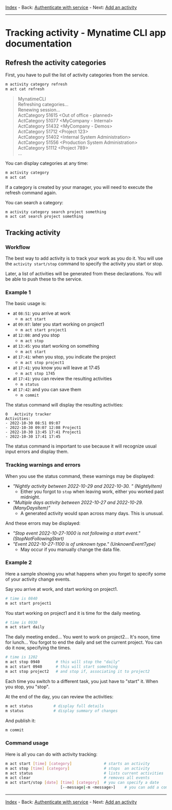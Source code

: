 
[Index](AppCLI.0Index.en.md) - Back: [Authenticate with service](AppCLI.Authenticate.en.md) - Next: [Add an activity](AppCLI.Add-activity.en.md)

---

Tracking activity - Mynatime CLI app documentation
====================================

Refresh the activity categories
-----------------------------------

First, you have to pull the list of activity categories from the service.

```bash
m activity category refresh
m act cat refresh
```

> MynatimeCLI   
> Refreshing categories...  
Renewing session...  
ActCategory 51615 &lt;Out of office - planned&gt;   
ActCategory 51077 &lt;MyCompany - Internal&gt;  
ActCategory 51432 &lt;MyCompany - Demos&gt;  
ActCategory 51712 &lt;Project 123&gt;  
ActCategory 51402 &lt;Internal System Administration&gt;      
ActCategory 51556 &lt;Production System Administration&gt;  
ActCategory 51112 &lt;Project 789&gt;  
> ...

You can display categories at any time:

```bash
m activity category
m act cat
```

If a category is created by your manager, you will need to execute the refresh command again.

You can search a category:

```bash
m activity category search project something
m act cat search project something
```


Tracking activity
-----------------------------------

### Workflow

The best way to add activity is to track your work as you do it. You will use the `activity start/stop` command to specify the activity you start or stop. 

Later, a list of activities will be generated from these declarations. You will be able to push these to the service. 


### Example 1

The basic usage is:

- at `08:51`: you arrive at work
    - `m act start`
- at `09:07`: later you start working on project1
    - `m act start project1`
- at `12:08`: and you stop
    - `m act stop`
- at `13:45`: you start working on something
    - `m act start`
- at `17:41`: when you stop, you indicate the project
    - `m act stop project1`
- at `17:41`: you know you will leave at 17:45
    - `m act stop 1745`
- at `17:41`: you can review the resulting activities
    - `m status`
- at `17:42`: and you can save them
    - `m commit`

The status command will display the resulting activities:

```
0	Activity tracker
Activities:
- 2022-10-30 08:51 09:07
- 2022-10-30 09:07 12:08 Project1
- 2022-10-30 13:45 17:41 Project1
- 2022-10-30 17:41 17:45
```

The status command is important to use because it will recognize usual input errors and display them. 


### Tracking warnings and errors

When you use the status command, these warnings may be displayed:

- *"Nightly activity between 2022-10-29 and 2022-10-30. " (NightlyItem)*
    - Either you forgot to `stop` when leaving work, either you worked past midnight.
- *"Multiple days activity between 2022-10-27 and 2022-10-29. (ManyDaysItem)"*
    - A generated activity would span across many days. This is unusual. 

And these errors may be displayed:

- *"Stop event 2022-10-27-1000 is not following a start event." (StopNotFollowingStart)*
- *"Event 2022-10-27-1100 is of unknown type." (UnknownEventType)*
    - May occur if you manually change the data file.


### Example 2

Here a sample showing you what happens when you forget to specify some of your activity change events.

Say you arrive at work, and start working on project1.

```bash
# time is 0840
m act start project1
```

You start working on project1 and it is time for the daily meeting.

```bash
# time is 0930
m act start daily
```

The daily meeting ended... You went to work on project2... It's noon, time for lunch...
You forgot to end the daily and set the current project. You can do it now, specifying the times. 

```bash
# time is 1202
m act stop 0940       # this will stop the "daily"
m act start 0940      # this will start something
m act stop project2   # and stop if, associating it to project2
```

Each time you switch to a different task, you just have to "start" it.  When you stop, you "stop".

At the end of the day, you can review the activities:

```bash
m act status         # display full details
m status             # display summary of changes
```

And publish it:

```bash
m commit
```


### Command usage

Here is all you can do with activity tracking:

```bash
m act start [time] [category]              # starts an activity
m act stop [time] [category]               # stops  an activity
m act status                               # lists current activities
m act clear                                # removes all events
m act start/stop [date] [time] [category]  # you can specify a date
                        [--message|-m <message>]    # you can add a comment
```



---

[Index](AppCLI.0Index.en.md) - Back: [Authenticate with service](AppCLI.Authenticate.en.md) - Next: [Add an activity](AppCLI.Add-activity.en.md)
